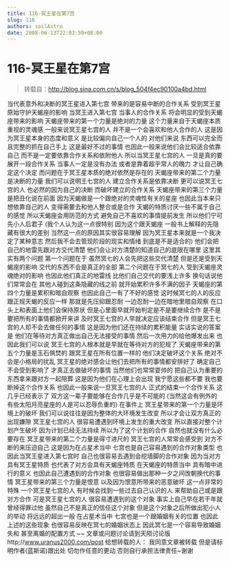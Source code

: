 ```yaml
---
title: 116-冥王星在第7宫
slug: 116
authors: soilAstro
date: 2008-06-13T22:03:59+08:00
---
```

# 116-冥王星在第7宫

> 转载自：http://blog.sina.com.cn/s/blog_504f4ec90100a4bd.html

当代表意外和决断的冥王星进入第七宫
带来的是容易中断的合作关系
受到冥王星原始守护天蝎座的影响
当冥王进入第七宫
当事人的合作关系
将会明显的受到天蝎座带来的影响
天蝎座带来的第一个力量是绝对的力量
这个力量来自于天蝎座本质重视的灵魂感
一般来说冥王星七宫的人
并不是一个会喜欢和他人合作的人
这是因为冥王星本身的态度和意义
是比较偏向自己一个人的
对他们来说
东西可以完全而且完整的抓在自己手上
这是最好不过的事情
也因此一般来说他们会比较适合依靠自己
而不是一定要依靠合作关系和依附他人
所以当冥王星七宫的人
一旦是真的要展开一段合作关系
当事人一定是没有办法
或者是靠着超乎常人的魄力
才让自己确定这个决定
而问题在于冥王星本质的绝对依然是存在的
天蝎座带来的第二个力量是决断的力量
我们可以说明王七宫的人
建立合作关系是依靠决断
更可以说冥王七宫的人
也必然的因为自己的决断
而破坏建立的合作关系
天蝎座带来的第三个力量是把丑化说在前面
因为天蝎做是一个跟绝对的灵魂性有关的星座
也因此当本来只想依靠自己的人
变得需要去和他人整合或是合作
天蝎的特质讨厌一些不属于自己的感觉
所以天蝎座会用防范的方式
避免自己不喜欢的事情提前发生
所以他们宁可先小人后君子
(我个人认为这一点很特别
因为这个跟天蝎座
一般书上解释的先隐藏有很大的差别
当然这一点的原因其实很容易理解
因为冥王星本来就是一个我决定了某种意志
然后我不会去管现阶段的现实和情绪
到底是不是适合的)
他们会把自己的地雷先跟对方交代清楚
他们会让对方清楚的知道自己的底限在哪里
这里其实有两个问题
第一个问题在于
虽然冥七的人会先把这些交代清楚
但是还是受到天蝎座的影响
交代的东西不会是真正的全部
第二个问题在于冥七的人
受到天蝎座灵魂绝对的影响
也因此他们真正的地雷线
比他们自己交代的要浅上许多
换句话说他们常常会在
其他人碰到这条隐藏的线之前
就开始累积许多不满的因子
天蝎座的第四个力量是累积和暗自观察
也因此自己一有了不好的感觉
这时候冥七的人的反应跟正规天蝎的反应一样
那就是先压抑跟忍耐
一边忍耐一边在暗地里暗自观察
在口头上和表面上他们会保持原状
但是心里面早就开始判定是不是要继续合作
是不是要把所有的事情都掀开来讲
及时冥王七宫的人早就决定应该结束合作
但是冥王七宫的人却不会去做任何的事情
这是因为他们还在持续的累积能量
实话实说的答案是
他们在等待对方真正做出自己无法接受的事情
然后一次用力的给他爆发出来
也因此我们可以说
冥王七宫的人根本就是早就在等待对方的犯规了
天蝎座带来的第五个力量是玉石俱焚的
跟冥王星在所有位置一样的
他们决定破坏这个关系
绝对不会是小格局的扰乱
冥王星的绝对感会让他们去把所有的事情都安排好了
确定自己不会受到影响了
才真正去做破坏的事情
当然他们也常常耍帅的
把自己认为重要的东西拿来跟对方一起陪葬
这是因为他们在心理上会出现
我宁愿这些都不要
我也要断掉这个合作关系
也因此一般来说一旦冥王七宫的人
正式的结束一个合作关系
这几乎已经表示了
双方这一辈子要能够在合作几乎是不可能的
(当然这会有例外的
有些太阳月亮星座的人是可以忍辱负重的)
在事件上
冥王星带来的第一个力量是环境上的破坏
我们可以说往往是因为整体的大环境发生改变
所以才会让双方真正的出现嫌隙
冥王星七宫的人
很容易遭遇到环境上发生的重大改变
所以直接对整个计划产生破坏
因为计划已经无法持续
所以为了这个计划的合作
自然也就没有什么必要存在
冥王星带来的第二个力量是得寸进尺的
冥王七宫的人常常会感受到
对方不断的来压迫自己
这是因为在占星术当中
七宫也是自己容易遇到的合作对象类型
也因此当冥王星进入第七宫时
自己也很容易去遇到会挖墙脚的合作对象
因为当对方具有冥王星特质
也代表了对方会具有天蝎座特质
在天蝎座的特质当中
具有暗中进行的意义
也因此自己遭遇到的合作对象
也很容易做出那种一夕之间改朝换代的事情
冥王星带来的第三个力量是恨意
以及因为恨意所带来的恶意破坏
这一点非常的特殊
一个冥王星七宫的人
有时候会找到一些过去自己认识的人
来帮助自己或是跟对方合作
可是冥王星七宫的人
很容易遭遇到的这个对象
事实上自己早在若干年就曾经得罪过他
虽然自己不是真正的信任这个对象
但是这个对象之后所做出犯小人的举动
将远远的超出一般
在占星术当中
七宫也是一个跟婚姻有关的位置
也因此上述的这些现象
也很容易反映在冥七的婚姻状态上
因此冥七是一个容易导致婚姻失和
甚至离婚的配置方式
~~
文章或问题讨论请到天陨讨论版
http;//www.uranus2000.com/post
给想转载的人：
我同意文章被转载
但是请标明作者(蓝斯诺)跟出处
切勿作任意的更动
否则自行承担法律责任~谢谢


  